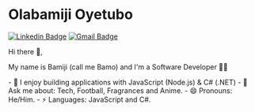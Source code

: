 # Olabamiji Oyetubo
[![Linkedin Badge](https://img.shields.io/badge/-olabamijioyetubo-blue?style=flat-square&logo=Linkedin&logoColor=white&link=https://www.linkedin.com/in/olabamiji-oyetubo-9a5538162/)](https://www.linkedin.com/in/olabamiji-oyetubo-9a5538162/) 
[![Gmail Badge](https://img.shields.io/badge/-oyetubobamiji@gmail.com-c14438?style=flat-square&logo=Gmail&logoColor=white&link=mailto:oyetubobamiji@gmail.com)](mailto:oyetubobamiji@gmail.com)

 Hi there 👋, 
 <p>
My name is Bamiji (call me Bamo) and I'm a Software Developer 👨‍💻
</p>
- 🔭 I enjoy building applications with JavaScript (Node.js) & C# (.NET)
- 💬 Ask me about: Tech, Football, Fragrances and Anime.
- 😄 Pronouns: He/Him.
- ⚡ Languages: JavaScript and C#.

